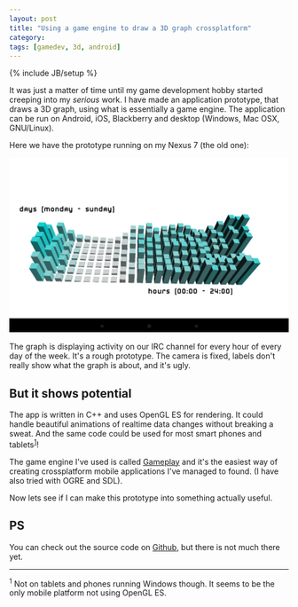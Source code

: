 ```yaml
---
layout: post
title: "Using a game engine to draw a 3D graph crossplatform"
category: 
tags: [gamedev, 3d, android]
---
```

{% include JB/setup %}

It was just a matter of time until my game development hobby started creeping into my *serious* work. I have made 
an application prototype, that draws a 3D graph, using what is essentially a game engine. The application can be run
on Android, iOS, Blackberry and desktop (Windows, Mac OSX, GNU/Linux). 

Here we have the prototype running on my Nexus 7 (the old one):

<img src="/assets/pics/cpp.png" title="The 3D graph" class="middlepic" alt="3D graph" />

The graph is displaying activity on our IRC channel for every hour of every day of the week. It's a rough prototype. The camera 
is fixed, labels don't really show what the graph is about, and it's ugly.

But it shows potential 
----------------------

The app is written in C++ and uses OpenGL ES for rendering. It could handle beautiful animations of realtime data changes without
breaking a sweat. And the same code could be used for most smart phones and tablets<sup><a href="#win">1</a></sup>! 

The game engine I've used is called [Gameplay](http://www.gameplay3d.org/) and it's the easiest way of creating crossplatform
mobile applications I've managed to found. (I have also tried with OGRE and SDL).

Now lets see if I can make this prototype into something actually useful.

PS
--

You can check out the source code on [Github](https://github.com/Smotko/graph), but there is not much there yet.

---------------------------------------

<p><sup id="win">1</sup> Not on tablets and phones running Windows though. It seems to be the only mobile platform not using OpenGL ES.</p>
